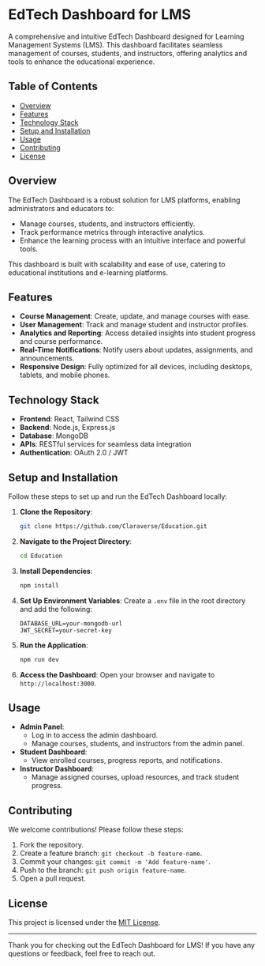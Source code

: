 # EdTech Dashboard for LMS

A comprehensive and intuitive EdTech Dashboard designed for Learning Management Systems (LMS). This dashboard facilitates seamless management of courses, students, and instructors, offering analytics and tools to enhance the educational experience.

## Table of Contents

- [Overview](#overview)
- [Features](#features)
- [Technology Stack](#technology-stack)
- [Setup and Installation](#setup-and-installation)
- [Usage](#usage)
- [Contributing](#contributing)
- [License](#license)

## Overview

The EdTech Dashboard is a robust solution for LMS platforms, enabling administrators and educators to:

- Manage courses, students, and instructors efficiently.
- Track performance metrics through interactive analytics.
- Enhance the learning process with an intuitive interface and powerful tools.

This dashboard is built with scalability and ease of use, catering to educational institutions and e-learning platforms.

## Features

- **Course Management**: Create, update, and manage courses with ease.
- **User Management**: Track and manage student and instructor profiles.
- **Analytics and Reporting**: Access detailed insights into student progress and course performance.
- **Real-Time Notifications**: Notify users about updates, assignments, and announcements.
- **Responsive Design**: Fully optimized for all devices, including desktops, tablets, and mobile phones.

## Technology Stack

- **Frontend**: React, Tailwind CSS
- **Backend**: Node.js, Express.js
- **Database**: MongoDB
- **APIs**: RESTful services for seamless data integration
- **Authentication**: OAuth 2.0 / JWT

## Setup and Installation

Follow these steps to set up and run the EdTech Dashboard locally:

1. **Clone the Repository**:
   ```bash
   git clone https://github.com/Claraverse/Education.git
   ```

2. **Navigate to the Project Directory**:
   ```bash
   cd Education
   ```

3. **Install Dependencies**:
   ```bash
   npm install
   ```

4. **Set Up Environment Variables**:
   Create a `.env` file in the root directory and add the following:
   ```env
   DATABASE_URL=your-mongodb-url
   JWT_SECRET=your-secret-key
   ```

5. **Run the Application**:
   ```bash
   npm run dev
   ```

6. **Access the Dashboard**:
   Open your browser and navigate to `http://localhost:3000`.

## Usage

- **Admin Panel**:
  - Log in to access the admin dashboard.
  - Manage courses, students, and instructors from the admin panel.
- **Student Dashboard**:
  - View enrolled courses, progress reports, and notifications.
- **Instructor Dashboard**:
  - Manage assigned courses, upload resources, and track student progress.



## Contributing

We welcome contributions! Please follow these steps:

1. Fork the repository.
2. Create a feature branch: `git checkout -b feature-name`.
3. Commit your changes: `git commit -m 'Add feature-name'`.
4. Push to the branch: `git push origin feature-name`.
5. Open a pull request.

## License

This project is licensed under the [MIT License](LICENSE).

---

Thank you for checking out the EdTech Dashboard for LMS! If you have any questions or feedback, feel free to reach out.
